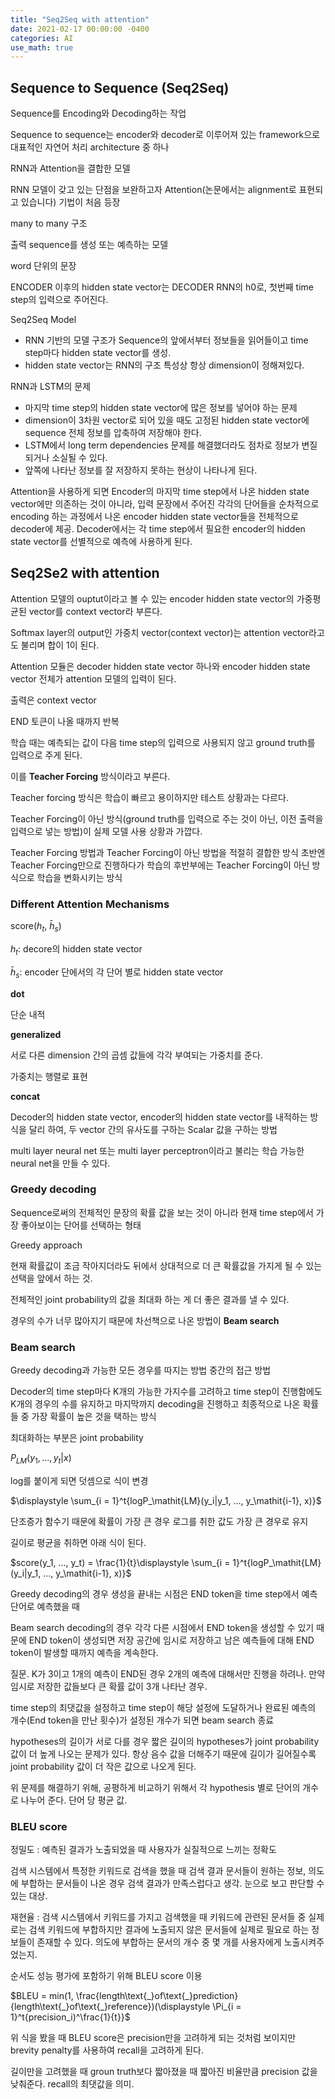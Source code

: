 ```yaml
---
title: "Seq2Seq with attention"
date: 2021-02-17 00:00:00 -0400
categories: AI
use_math: true
---
```


## Sequence to Sequence (Seq2Seq)
Sequence를 Encoding와 Decoding하는 작업
  
Sequence to sequence는 encoder와 decoder로 이루어져 있는 framework으로 대표적인 자연어 처리 architecture 중 하나

RNN과 Attention을 결합한 모델
  
RNN 모델이 갖고 있는 단점을 보완하고자 Attention(논문에서는 alignment로 표현되고 있습니다) 기법이 처음 등장

many to many 구조

출력 sequence를 생성 또는 예측하는 모델

word 단위의 문장

ENCODER 이후의 hidden state vector는 DECODER RNN의 h0로, 첫번째 time step의 입력으로 주어진다.

Seq2Seq Model
- RNN 기반의 모델 구조가 Sequence의 앞에서부터 정보들을 읽어들이고 time step마다 hidden state vector를 생성.
- hidden state vector는 RNN의 구조 특성상 항상 dimension이 정해져있다.

RNN과 LSTM의 문제
- 마지막 time step의 hidden state vector에 많은 정보를 넣어야 하는 문제
- dimension이 3차원 vector로 되어 있을 때도 고정된 hidden state vector에 sequence 전체 정보를 압축하여 저장해야 한다.
- LSTM에서 long term dependencies 문제를 해결했더라도 점차로 정보가 변질되거나 소실될 수 있다.
- 앞쪽에 나타난 정보를 잘 저장하지 못하는 현상이 나타나게 된다.

Attention을 사용하게 되면 Encoder의 마지막 time step에서 나온 hidden state vector에만 의존하는 것이 아니라, 입력 문장에서 주어진 각각의 단어들을 순차적으로 encoding 하는 과정에서 나온 encoder hidden state vector들을 전체적으로 decoder에 제공. Decoder에서는 각 time step에서 필요한 encoder의 hidden state vector를 선별적으로 예측에 사용하게 된다.

## Seq2Se2 with attention
Attention 모델의 ouptut이라고 볼 수 있는 encoder hidden state vector의 가중평균된 vector를 context vector라 부른다.

Softmax layer의 output인 가중치 vector(context vector)는 attention vector라고도 불리며 합이 1이 된다.

Attention 모듈은 decoder hidden state vector 하나와 encoder hidden state vector 전체가 attention 모델의 입력이 된다.

출력은 context vector



END 토큰이 나올 때까지 반복

학습 때는 예측되는 값이 다음 time step의 입력으로 사용되지 않고 ground truth를 입력으로 주게 된다.

이를 **Teacher Forcing** 방식이라고 부른다.

Teacher forcing 방식은 학습이 빠르고 용이하지만 테스트 상황과는 다르다.

Teacher Forcing이 아닌 방식(ground truth를 입력으로 주는 것이 아닌, 이전 출력을 입력으로 넣는 방법)이 실제 모델 사용 상황과 가깝다.

Teacher Forcing 방법과 Teacher Forcing이 아닌 방법을 적절히 결합한 방식
초반엔 Teacher Forcing만으로 진행하다가 학습의 후반부에는 Teacher Forcing이 아닌 방식으로 학습을 변화시키는 방식

### Different Attention Mechanisms

score($h_t$, $\bar{h}_s$)

$h_t$: decore의 hidden state vector

$\bar{h}_s$: encoder 단에서의 각 단어 별로 hidden state vector

**dot**

단순 내적

**generalized**

서로 다른 dimension 간의 곱셈 값들에 각각 부여되는 가중치를 준다.

가중치는 행렬로 표현

**concat**

Decoder의 hidden state vector, encoder의 hidden state vector를 내적하는 방식을 달리 하여, 두 vector 간의 유사도를 구하는 Scalar 값을 구하는 방법


multi layer neural net 또는 multi layer perceptron이라고 불리는 학습 가능한 neural net을 만들 수 있다.



### Greedy decoding
Sequence로써의 전체적인 문장의 확률 값을 보는 것이 아니라 현재 time step에서 가장 좋아보이는 단어를 선택하는 형태

Greedy approach 

현재 확률값이 조금 작아지더라도 뒤에서 상대적으로 더 큰 확률값을 가지게 될 수 있는 선택을 앞에서 하는 것.

전체적인 joint probability의 값을 최대화 하는 게 더 좋은 결과를 낼 수 있다.

경우의 수가 너무 많아지기 때문에 차선책으로 나온 방법이 **Beam search**

### Beam search
Greedy decoding과 가능한 모든 경우를 따지는 방법 중간의 접근 방법

Decoder의 time step마다 K개의 가능한 가지수를 고려하고 time step이 진행함에도 K개의 경우의 수를 유지하고 마지막까지 decoding을 진행하고 최종적으로 나온 확률들 중 가장 확률이 높은 것을 택하는 방식

최대화하는 부분은 joint probability

$P_\mathit{LM}(y_1, ..., y_t|x)$

log를 붙이게 되면 덧셈으로 식이 변경

$\displaystyle \sum_{i = 1}^t{logP_\mathit{LM}(y_i|y_1, ..., y_\mathit{i-1}, x)}$

단조증가 함수기 때문에 확률이 가장 큰 경우 로그를 취한 값도 가장 큰 경우로 유지

길이로 평균을 취하면 아래 식이 된다.

$score(y_1, ..., y_t) = \frac{1}{t}\displaystyle \sum_{i = 1}^t{logP_\mathit{LM}(y_i|y_1, ..., y_\mathit{i-1}, x)}$

Greedy decoding의 경우 생성을 끝내는 시점은 END token을 time step에서 예측 단어로 예측했을 때

Beam search decoding의 경우 각각 다른 시점에서 END token을 생성할 수 있기 때문에 END token이 생성되면 저장 공간에 임시로 저장하고 남은 예측들에 대해 END token이 발생할 때까지 예측을 계속한다.

질문. K가 3이고 1개의 예측이 END된 경우 2개의 예측에 대해서만 진행을 하려나. 만약 임시로 저장한 값들보다 큰 확률 값이 3개 나타난 경우.

time step의 최댓값을 설정하고 time step이 해당 설정에 도달하거나 완료된 예측의 개수(End token을 만난 횟수)가 설정된 개수가 되면 beam search 종료

hypotheses의 길이가 서로 다를 경우 짧은 길이의 hypotheses가 joint probability 값이 더 높게 나오는 문제가 있다.
항상 음수 값을 더해주기 때문에 길이가 길어질수록 joint probability 값이 더 작은 값으로 나오게 된다.

위 문제를 해결하기 위해, 공평하게 비교하기 위해서 각 hypothesis 별로 단어의 개수로 나누어 준다. 단어 당 평균 값.

### BLEU score
정밀도 : 예측된 결과가 노출되었을 때 사용자가 실질적으로 느끼는 정확도

검색 시스템에서 특정한 키워드로 검색을 했을 때 검색 결과 문서들이 원하는 정보, 의도에 부합하는 문서들이 나온 경우 검색 결과가 만족스럽다고 생각. 눈으로 보고 판단할 수 있는 대상.

재현율 : 검색 시스템에서 키워드를 가지고 검색했을 때 키워드에 관련된 문서들 중 실제로는 검색 키워드에 부합하지만 결과에 노출되지 않은 문서들에 실제로 필요로 하는 정보들이 존재할 수 있다. 의도에 부합하는 문서의 개수 중 몇 개를 사용자에게 노출시켜주었는지.

순서도 성능 평가에 포함하기 위해 BLEU score 이용

$BLEU = min(1, \frac{length\text{_}of\text{_}prediction}{length\text{_}of\text{_}reference})(\displaystyle \Pi_{i = 1}^t{precision_i)^\frac{1}{t}}$

위 식을 봤을 때 BLEU score은 precision만을 고려하게 되는 것처럼 보이지만 brevity penalty를 사용하여 recall을 고려하게 된다.

길이만을 고려했을 때 groun truth보다 짧아졌을 때 짧아진 비율만큼 precision 값을 낮춰준다. recall의 최댓값을 의미.
